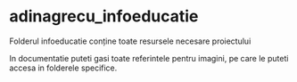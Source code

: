 # adinagrecu_infoeducatie
Folderul infoeducatie conține toate resursele necesare proiectului

In documentatie puteti gasi toate referintele pentru imagini, pe care le puteti accesa in folderele specifice.  
